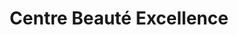 ---
title: "Centre Beauté Excellence"
url: /biel-bienne/centre-beaute-excellence/
shop: Kosmetik
---